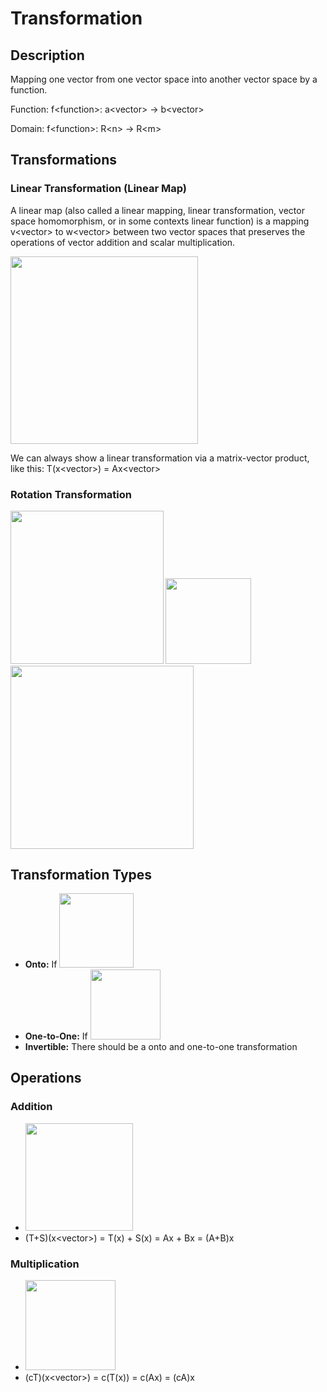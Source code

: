 # Transformation

## Description

Mapping one vector from one vector space into another vector space by a function.

Function: f&lt;function&gt;: a&lt;vector&gt; -&gt; b&lt;vector&gt;

Domain: f&lt;function&gt;: R&lt;n&gt; -&gt; R&lt;m&gt;

## Transformations

### Linear Transformation (Linear Map)

A linear map (also called a linear mapping, linear transformation, vector space homomorphism, or in some contexts linear function) is a mapping v&lt;vector&gt; to w&lt;vector&gt; between two vector spaces that preserves the operations of vector addition and scalar multiplication.

<img src="image6.jpg" style="width:3.12838in" />

We can always show a linear transformation via a matrix-vector product, like this: T(x&lt;vector&gt;) = Ax&lt;vector&gt;

### Rotation Transformation

<img src="image9.jpg" style="width:2.54743in" />

<img src="image1.jpg" style="width:1.42545in" />

<img src="image8.jpg" style="width:3.04905in" />

## Transformation Types

- **Onto:** If <img src="image4.jpg" style="width:1.23513in" />
- **One-to-One:** If <img src="image10.jpg" style="width:1.16609in" />
- **Invertible:** There should be a onto and one-to-one transformation

## Operations

### Addition

- <img src="image2.jpg" style="width:1.79429in" />
- (T+S)(x&lt;vector&gt;) = T(x) + S(x) = Ax + Bx = (A+B)x

### Multiplication

- <img src="image7.jpg" style="width:1.50419in" />
- (cT)(x&lt;vector&gt;) = c(T(x)) = c(Ax) = (cA)x
